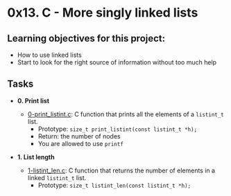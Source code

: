 # 0x13. C - More singly linked lists

## Learning objectives for this project:
- How to use linked lists
- Start to look for the right source of information without too much help

## Tasks
- **0. Print list**
	- [0-print_listint.c](./0-print_listint.c): C function that prints all the elements of a `listint_t` list.
		- Prototype: `size_t print_listint(const listint_t *h);`
		- Return: the number of nodes
		- You are allowed to use `printf`

- **1. List length**
	- [1-listint_len.c](./1-listint_len.c): C function that returns the number of elements in a linked `listint_t` list.
		- Prototype: `size_t listint_len(const listint_t *h);`

